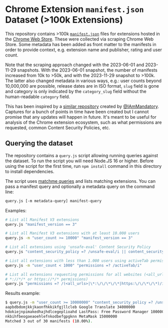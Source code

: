 # Chrome Extension `manifest.json` Dataset (>100k Extensions)

This repository contains >100k [`manifest.json`](https://developer.chrome.com/extensions/manifest) files for extensions hosted in the [Chrome Web Store](https://chromewebstore.google.com/). These were collected via scraping Chrome Web Store. Some metadata has been added as front matter to the manifests in order to provide context, e.g. extension name and publisher, rating and user count.

Note that the scraping approach changed with the 2023-06-01 and 2023-11-29 snapshots. With the 2023-06-01 snapshot, the number of manifests increased from 10k to >50k, and with the  2023-11-29 snapshot to >100k. The latter also changed metadata in various ways, e.g.: user counts beyond 10,000,000 are possible, release dates are in ISO format, `slug` field is gone and category is only indicated by the `category_slug` field without the human-readable `category` field.

This has been inspired by a [similar repository](https://github.com/mandatoryprogrammer/chrome-extension-manifests-dataset/) created by [@IAmMandatory](https://infosec.exchange/@mandatory). Captures for a bunch of points in time have been created but I cannot promise that any updates will happen in future. It's meant to be useful for analysis of the Chrome extension ecosystem, such as what permissions are requested, common Content Security Policies, etc.

## Querying the dataset

The repository contains a `query.js` script allowing running queries against the dataset. To run the script you will need Node.JS 16 or higher. Before using the script for the first time, run `npm install` command in this directory to install dependencies.

The script uses [matchme queries](https://github.com/DamonOehlman/matchme) and lists matching extensions. You can pass a manifest query and optionally a metadata query on the command line:

```sh
query.js [-m metadata-query] manifest-query
```

Examples:

```sh
# List all Manifest V3 extensions
query.js "manifest_version == 3"
```

```sh
# List all Manifest V3 extensions with at least 10.000 users
query.js -m "user_count >= 10000" "manifest_version == 3"
```

```sh
# List all extensions using 'unsafe-eval' Content Security Policy
query.js "content_security_policy =? /unsafe-eval/i || content_security_policy.extension_pages =? /unsafe-eval/i"
```

```sh
# List all extensions with less than 1.000 users using activeTab permission
query.js -m "user_count < 1000" "permissions =? /activeTab/i"
```

```sh
# List all extensions requesting permissions for all websites (<all_urls>,
# *://*/* or https://*/* permissions)
query.js "permissions =? /(<all_urls>|\*:\/\/\*\/\*|https:\/\/\*\/\*)/i || host_permissions =? /(<all_urls>|\*:\/\/\*\/\*|https:\/\/\*\/\*)/i"
```

Results example:
```sh
$ query.js -m "user_count >= 10000000" "content_security_policy =? /unsafe-eval/i"
aapbdbdomjkkjkaonfhkkikfgjllcleb Google Translate 34000000
hdokiejnpimakedhajhdlcegeplioahd LastPass: Free Password Manager 10000000
nkbihfbeogaeaoehlefnkodbefgpgknn MetaMask 15000000
Matched 3 out of 30 manifests (10.00%).
```
